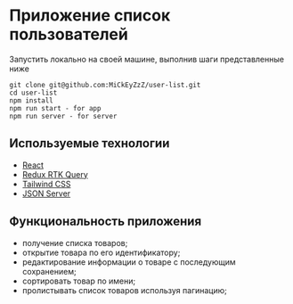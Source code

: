 # Приложение список пользователей

Запустить локально на своей машине, выполнив шаги представленные ниже

```
git clone git@github.com:MiCkEyZzZ/user-list.git
cd user-list
npm install
npm run start - for app
npm run server - for server
```

## Используемые технологии

* [React](https://react.dev/)
* [Redux RTK Query](https://redux-toolkit.js.org/rtk-query/overview)
* [Tailwind CSS](https://tailwindcss.com/)
* [JSON Server](https://github.com/typicode/json-server)

## Функциональность приложения

* получение списка товаров;
* открытие товара по его идентификатору;
* редактирование информации о товаре с последующим сохранением;
* сортировать товар по имени;
* пролистывать список товаров используя пагинацию;
